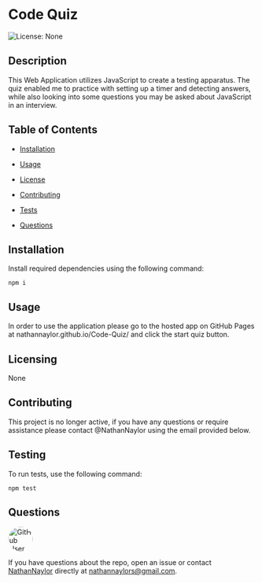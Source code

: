 
# Code Quiz


![License: None](https://img.shields.io/badge/License-None-blue.svg)

## Description
This Web Application utilizes JavaScript to create a testing apparatus. The quiz enabled me to practice with setting up a timer and detecting answers, while also looking into some questions you may be asked about JavaScript in an interview.

## Table of Contents

* [Installation](#installation)

* [Usage](#usage)

* [License](#license)

* [Contributing](#contributing)

* [Tests](#tests)

* [Questions](#questions)

## Installation

Install required dependencies using the following command:

```
npm i
```

## Usage

In order to use the application please go to the hosted app on GitHub Pages at nathannaylor.github.io/Code-Quiz/ and click the start quiz button.

## Licensing

None

## Contributing

This project is no longer active, if you have any questions or require assistance please contact @NathanNaylor using the email provided below.

## Testing

To run tests, use the following command:

```
npm test
```

## Questions

<img src="https://avatars3.githubusercontent.com/u/61394430?v=4" alt="GitHub User Icon" style="border-radius: 30px" width="50">  

If you have questions about the repo, open an issue or contact [NathanNaylor](https://github.com/NathanNaylor) directly at nathannaylors@gmail.com.
